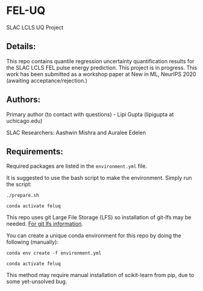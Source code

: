 # FEL-UQ
SLAC LCLS UQ Project


## Details: 
This repo contains quantile regression uncertainty quantification results for the SLAC LCLS FEL pulse energy prediction. This project is in progress. This work has been submitted as a workshop paper at New in ML, NeurIPS 2020 (awaiting acceptance/rejection.)

## Authors: 
Primary author (to contact with questions) - Lipi Gupta (lipigupta at uchicago.edu)

SLAC Researchers: Aashwin Mishra and Auralee Edelen

## Requirements:
Required packages are listed in the `environment.yml` file. 


It is suggested to use the bash script to make the environment. Simply run the script:

```./prepare.sh ```

``` conda activate feluq ```


This repo uses git Large File Storage (LFS) so installation of git-lfs may be needed. 
[For git lfs information](https://git-lfs.github.com/).

You can create a unique conda environment for this repo by doing the following (manually): 

```conda env create -f environment.yml```

```conda activate feluq```

This method may require manual installation of scikit-learn from pip, due to some yet-unsolved bug.
